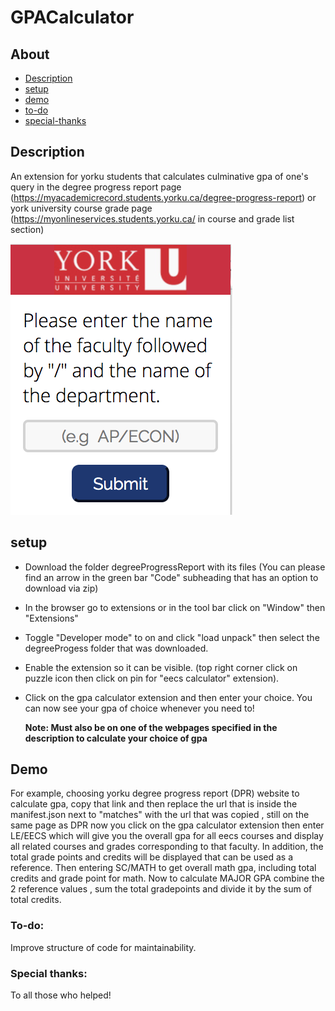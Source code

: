 # GPACalculator

## About
* [Description](https://github.com/Simplyalex99/EECSCalculator/blob/master/README.md#description)
* [setup](https://github.com/Simplyalex99/EECSCalculator/blob/master/README.md#setup)
* [demo](https://github.com/Simplyalex99/EECSCalculator/blob/master/README.md#demo)
* [to-do](https://github.com/Simplyalex99/EECSCalculator/blob/master/README.md#to-do)
* [special-thanks](https://github.com/Simplyalex99/EECSCalculator/blob/master/README.md#special-thanks)

## Description
An extension for yorku students that calculates culminative gpa of one's query in  the degree progress report page (https://myacademicrecord.students.yorku.ca/degree-progress-report) or york university course grade page (https://myonlineservices.students.yorku.ca/ in course and grade list section)  

![](gpaUI.png)


## setup
- Download the folder degreeProgressReport with its files (You can please find an arrow in the green bar "Code" subheading that has an option to download via zip)

- In the browser go to extensions or in the tool bar click on "Window" then "Extensions"

- Toggle "Developer mode" to on and click "load unpack" then select the degreeProgess folder that was downloaded.
  
- Enable the extension so it can be visible. (top right corner click on puzzle icon then click on pin for "eecs calculator" extension).

- Click on the gpa calculator extension and then enter your choice. You can now see your gpa of choice whenever you need to!

  **Note: Must also be on one of the webpages specified in the  description to calculate your choice of gpa**

## Demo
For example, choosing yorku degree progress report (DPR) website to calculate gpa, copy that link and then replace the url that is inside the manifest.json next to "matches" with the url that was copied , still on the same page as DPR now you  click on the gpa calculator extension then enter LE/EECS which will give you the overall gpa for all eecs courses and display all related courses  and grades corresponding to that faculty. In addition,  the total grade points and credits will be displayed that can be used as a reference. Then entering SC/MATH to get overall math gpa, including total credits and grade point for math. Now to calculate MAJOR GPA combine the 2 reference values , sum the total gradepoints and divide it by the sum of total credits.



### To-do:
Improve structure of code for maintainability.

### Special thanks:
To all those who helped!
